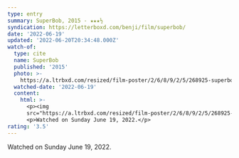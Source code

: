 ```yaml
---
type: entry
summary: SuperBob, 2015 - ★★★½
syndication: https://letterboxd.com/benji/film/superbob/
date: '2022-06-19'
updated: '2022-06-20T20:34:48.000Z'
watch-of:
  type: cite
  name: SuperBob
  published: '2015'
  photo: >-
    https://a.ltrbxd.com/resized/film-poster/2/6/8/9/2/5/268925-superbob-0-600-0-900-crop.jpg?v=980fef0993
  watched-date: '2022-06-19'
  content:
    html: >-
      <p><img
      src="https://a.ltrbxd.com/resized/film-poster/2/6/8/9/2/5/268925-superbob-0-600-0-900-crop.jpg?v=980fef0993"/></p>
      <p>Watched on Sunday June 19, 2022.</p>
rating: '3.5'
---
```

Watched on Sunday June 19, 2022.
